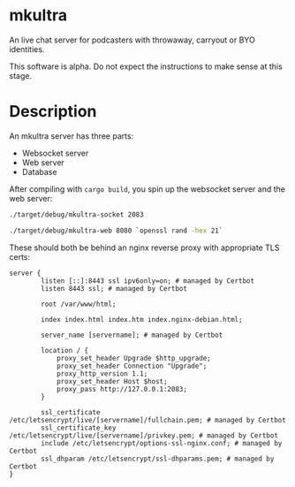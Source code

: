 # mkultra
An live chat server for podcasters with throwaway, carryout or BYO identities.

This software is alpha.  Do not expect the instructions to make sense at this stage.

# Description
An mkultra server has three parts:

- Websocket server
- Web server
- Database

After compiling with `cargo build`, you spin up the websocket server and the web server:

```bash
./target/debug/mkultra-socket 2083
```

```bash
./target/debug/mkultra-web 8080 `openssl rand -hex 21`
```

These should both be behind an nginx reverse proxy with appropriate TLS certs:

```nginx
server {
        listen [::]:8443 ssl ipv6only=on; # managed by Certbot
        listen 8443 ssl; # managed by Certbot

        root /var/www/html;

        index index.html index.htm index.nginx-debian.html;

        server_name [servername]; # managed by Certbot

        location / {
            proxy_set_header Upgrade $http_upgrade;
            proxy_set_header Connection "Upgrade";
            proxy_http_version 1.1;
            proxy_set_header Host $host;
            proxy_pass http://127.0.0.1:2083;
        }

        ssl_certificate /etc/letsencrypt/live/[servername]/fullchain.pem; # managed by Certbot
        ssl_certificate_key /etc/letsencrypt/live/[servername]/privkey.pem; # managed by Certbot
        include /etc/letsencrypt/options-ssl-nginx.conf; # managed by Certbot
        ssl_dhparam /etc/letsencrypt/ssl-dhparams.pem; # managed by Certbot
}
```
